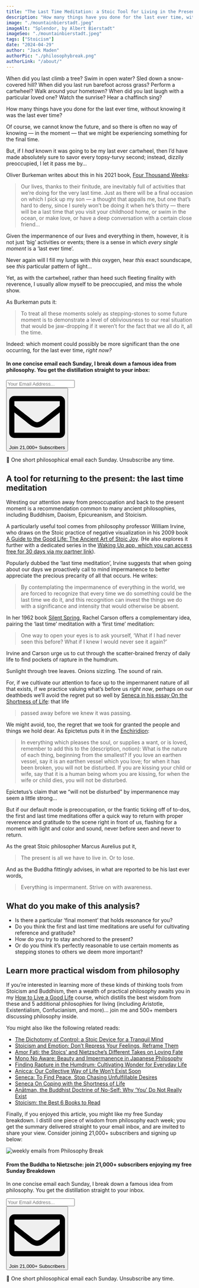 ```yaml
---
title: "The Last Time Meditation: a Stoic Tool for Living in the Present"
description: "How many things have you done for the last ever time, without knowing it was the last ever time? Here’s a quick mental practice for returning to (and appreciating) the present moment."
image: "./mountainbierstadt.jpeg"
imageAlt: "Splendor, by Albert Bierstadt"
imageSeo: "./mountainbierstadt.jpeg"
tags: ["Stoicism"]
date: "2024-04-29"
author: "Jack Maden"
authorPic: "./philosophybreak.png"
authorLink: "/about/"
---
```


<span class="big-letter">W</span>hen did you last climb a tree? Swim in open water? Sled down a snow-covered hill? When did you last run barefoot across grass? Perform a cartwheel? Walk around your hometown? When did you last laugh with a particular loved one? Watch the sunrise? Hear a chaffinch sing?

How many things have you done for the last ever time, without knowing it was the last ever time?

Of course, we cannot know the future, and so there is often no way of knowing — in the moment — that we might be experiencing something for the final time.

But, if I _had_ known it was going to be my last ever cartwheel, then I’d have made absolutely sure to savor every topsy-turvy second; instead, dizzily preoccupied, I let it pass me by…

Oliver Burkeman writes about this in his 2021 book, <a target="_blank" rel="noopener noreferrer sponsored" href="https://www.amazon.com/Four-Thousand-Weeks-Management-Mortals/dp/B08XZY5ZF7?&linkCode=ll1&tag=philosophybre-20&linkId=bdc8e310358edffa63021a8c3b79948f&language=en_US&ref_=as_li_ss_tl">Four Thousand Weeks</a>:

>Our lives, thanks to their finitude, are inevitably full of activities that we’re doing for the very last time. Just as there will be a final occasion on which I pick up my son — a thought that appalls me, but one that’s hard to deny, since I surely won’t be doing it when he’s thirty — there will be a last time that you visit your childhood home, or swim in the ocean, or make love, or have a deep conversation with a certain close friend…

Given the impermanence of our lives and everything in them, however, it is not just ‘big’ activities or events; there is a sense in which _every single moment_ is a ‘last ever time’.

Never again will I fill my lungs with _this_ oxygen, hear _this_ exact soundscape, see _this_ particular pattern of light…

Yet, as with the cartwheel, rather than heed such fleeting finality with reverence, I usually allow myself to be preoccupied, and miss the whole show.

As Burkeman puts it:

>To treat all these moments solely as stepping-stones to some future moment is to demonstrate a level of obliviousness to our real situation that would be jaw-dropping if it weren’t for the fact that we all do it, all the time.

Indeed: which moment could possibly be more significant than the one occurring, for the last ever time, _right now?_

<!--small subscribe-->
<div class="course-promo darkradial-background subscribe text-center">
    <h4>In one concise email each Sunday, I break down a famous idea from philosophy. You get the distillation straight to your inbox:</h4>
    <div class="small-pad-top">
        <form action="https://app.convertkit.com/forms/5812400/subscriptions" method="post" data-sv-form="5812400" data-uid="be0e52d3c0" data-format="inline" data-version="6" data-options="{&quot;settings&quot;:{&quot;after_subscribe&quot;:{&quot;action&quot;:&quot;message&quot;,&quot;success_message&quot;:&quot;Thank you, philosopher! Your welcome email will land in your inbox shortly.&quot;,&quot;redirect_url&quot;:&quot;https://philosophybreak.com/thank-you/&quot;},&quot;analytics&quot;:{&quot;google&quot;:null,&quot;fathom&quot;:null,&quot;facebook&quot;:null,&quot;segment&quot;:null,&quot;pinterest&quot;:null,&quot;sparkloop&quot;:null,&quot;googletagmanager&quot;:null},&quot;modal&quot;:{&quot;trigger&quot;:&quot;timer&quot;,&quot;scroll_percentage&quot;:null,&quot;timer&quot;:5,&quot;devices&quot;:&quot;all&quot;,&quot;show_once_every&quot;:15},&quot;powered_by&quot;:{&quot;show&quot;:false,&quot;url&quot;:&quot;https://convertkit.com/features/forms?utm_campaign=poweredby&amp;utm_content=form&amp;utm_medium=referral&amp;utm_source=dynamic&quot;},&quot;recaptcha&quot;:{&quot;enabled&quot;:false},&quot;return_visitor&quot;:{&quot;action&quot;:&quot;show&quot;,&quot;custom_content&quot;:&quot;&quot;},&quot;slide_in&quot;:{&quot;display_in&quot;:&quot;bottom_right&quot;,&quot;trigger&quot;:&quot;timer&quot;,&quot;scroll_percentage&quot;:null,&quot;timer&quot;:5,&quot;devices&quot;:&quot;all&quot;,&quot;show_once_every&quot;:15},&quot;sticky_bar&quot;:{&quot;display_in&quot;:&quot;top&quot;,&quot;trigger&quot;:&quot;timer&quot;,&quot;scroll_percentage&quot;:null,&quot;timer&quot;:5,&quot;devices&quot;:&quot;all&quot;,&quot;show_once_every&quot;:15}},&quot;version&quot;:&quot;6&quot;}" min-width="400 500 600 700 800">
        <div data-style="clean"><ul data-element="errors" data-group="alert"></ul><div data-element="fields" data-stacked="false">
            <div>
                <input name="email_address" aria-label="Your Email Address..." placeholder="Your Email Address..." required type="email" />
            </div>
            <button class="button primary" type="submit" data-element="submit"><div><div></div><div></div><div></div></div><span><svg xmlns="http://www.w3.org/2000/svg" viewBox="0 0 512 512"><path d="M464 64H48C21.49 64 0 85.49 0 112v288c0 26.51 21.49 48 48 48h416c26.51 0 48-21.49 48-48V112c0-26.51-21.49-48-48-48zm0 48v40.805c-22.422 18.259-58.168 46.651-134.587 106.49-16.841 13.247-50.201 45.072-73.413 44.701-23.208.375-56.579-31.459-73.413-44.701C106.18 199.465 70.425 171.067 48 152.805V112h416zM48 400V214.398c22.914 18.251 55.409 43.862 104.938 82.646 21.857 17.205 60.134 55.186 103.062 54.955 42.717.231 80.509-37.199 103.053-54.947 49.528-38.783 82.032-64.401 104.947-82.653V400H48z"/></svg>Join 21,000+ Subscribers</span></button>
            </div>
            </div>
        </form>
        <p class="tiny-mar-top no-mar-bottom review-font">💭 One short philosophical email each Sunday. Unsubscribe any time.</p>
    </div>
</div>

## A tool for returning to the present: the last time meditation

<span class="big-letter">W</span>resting our attention away from preoccupation and back to the present moment is a recommendation common to many ancient philosophies, including Buddhism, Daoism, Epicureanism, and Stoicism.

A particularly useful tool comes from philosophy professor William Irvine, who draws on the Stoic practice of negative visualization in his 2009 book <a target="_blank" rel="noopener noreferrer sponsored" href="https://www.amazon.com/A-Guide-to-Good-Life-audiobook/dp/B00G6WCGKI?&linkCode=ll1&tag=philosophybre-20&linkId=bd6211d0651ca59697ddb2aad2ad87cd&language=en_US&ref_=as_li_ss_tl">A Guide to the Good Life: The Ancient Art of Stoic Joy</a>. (He also explores it further with a dedicated series in the <a target="_blank" rel="noopener noreferrer sponsored" href="https://www.wakingup.com/philosophybreak?utm_source=philosophybreak&utm_medium=referral&utm_campaign=website">Waking Up app, which you can access free for 30 days ​via my partner link</a>).

Popularly dubbed the ‘last time meditation’, Irvine suggests that when going about our days we proactively call to mind impermanence to better appreciate the precious precarity of all that occurs. He writes:

>By contemplating the impermanence of everything in the world, we are forced to recognize that every time we do something could be the last time we do it, and this recognition can invest the things we do with a significance and intensity that would otherwise be absent.

In her 1962 book <a target="_blank" rel="noopener noreferrer sponsored" href="https://www.amazon.com/Silent-Spring-Rachel-Carson-audiobook/dp/B000MZHSX0?&linkCode=ll1&tag=philosophybre-20&linkId=3a52de7b011c10c5df061fddaa95384b&language=en_US&ref_=as_li_ss_tl">Silent Spring</a>, Rachel Carson offers a complementary idea, pairing the ‘last time’ meditation with a ‘first time’ meditation:

>One way to open your eyes is to ask yourself, ‘What if I had never seen this before? What if I knew I would never see it again?’

Irvine and Carson urge us to cut through the scatter-brained frenzy of daily life to find pockets of rapture in the humdrum.

Sunlight through tree leaves. Onions sizzling. The sound of rain.

For, if we cultivate our attention to face up to the impermanent nature of all that exists, if we practice valuing what’s before us _right now_, perhaps on our deathbeds we’ll avoid the regret put so well by [Seneca in his essay On the Shortness of Life](/articles/seneca-on-coping-with-the-shortness-of-life/): that life 

>passed away before we knew it was passing.

We might avoid, too, the regret that we took for granted the people and things we hold dear. As Epictetus puts it in the <a target="_blank" rel="noopener noreferrer sponsored" href="https://www.amazon.com/Discourses-and-Selected-Writings/dp/B08VW5WFYH?&linkCode=ll1&tag=philosophybre-20&linkId=6df4eb8daa20b16488f104c8d1bfcb17&language=en_US&ref_=as_li_ss_tl">Enchiridion</a>:

>In everything which pleases the soul, or supplies a want, or is loved, remember to add this to the (description, notion): What is the nature of each thing, beginning from the smallest? If you love an earthen vessel, say it is an earthen vessel which you love; for when it has been broken, you will not be disturbed. If you are kissing your child or wife, say that it is a human being whom you are kissing, for when the wife or child dies, you will not be disturbed.

Epictetus’s claim that we “will not be disturbed” by impermanence may seem a little strong…  

But if our default mode is preoccupation, or the frantic ticking off of to-dos, the first and last time meditations offer a quick way to return with proper reverence and gratitude to the scene right in front of us, flashing for a moment with light and color and sound, never before seen and never to return.

As the great Stoic philosopher Marcus Aurelius put it,

>The present is all we have to live in. Or to lose.

And as the Buddha fittingly advises, in what are reported to be his last ever words,

>Everything is impermanent. Strive on with awareness. 

## What do you make of this analysis?

- Is there a particular ‘final moment’ that holds resonance for you?
- Do you think the first and last time meditations are useful for cultivating reference and gratitude?
- How do you try to stay anchored to the present?
- Or do you think it’s perfectly reasonable to use certain moments as stepping stones to others we deem more important?

## Learn more practical wisdom from philosophy

<span class="big-letter">I</span>f you’re interested in learning more of these kinds of thinking tools from Stoicism and Buddhism, then a wealth of practical philosophy awaits you in my [How to Live a Good Life](/how-to-live-a-good-life/) course, which distills the best wisdom from these and 5 additional philosophies for living (including Aristotle, Existentialism, Confucianism, and more)... join me and 500+ members discussing philosophy inside.

You might also like the following related reads:

- [The Dichotomy of Control: a Stoic Device for a Tranquil Mind](/articles/dichotomy-of-control-a-stoic-device-for-a-tranquil-mind/)
- [Stoicism and Emotion: Don’t Repress Your Feelings, Reframe Them](/articles/stoicism-and-emotion-dont-repress-your-feelings-reframe-them/)
- [Amor Fati: the Stoics’ and Nietzsche’s Different Takes on Loving Fate](/articles/amor-fati-the-stoics-and-nietzsche-different-takes-on-loving-fate/)
- [Mono No Aware: Beauty and Impermanence in Japanese Philosophy](/articles/mono-no-aware-beauty-and-impermanence-in-japanese-philosophy/)
- [Finding Rapture in the Humdrum: Cultivating Wonder for Everyday Life](/articles/finding-rapture-in-the-humdrum-cultivating-wonder-for-everyday-life/)
- [Anicca: Our Collective Way of Life Won’t Exist Soon](/articles/anicca-our-collective-way-of-life-wont-exist-soon/)
- [Seneca: To Find Peace, Stop Chasing Unfulfillable Desires](/articles/seneca-to-find-peace-stop-chasing-unfulfillable-desires/)
- [Seneca On Coping with the Shortness of Life](/articles/seneca-on-coping-with-the-shortness-of-life/)
- [Anātman, the Buddhist Doctrine of No-Self: Why ‘You’ Do Not Really Exist](/articles/anatman-buddhist-doctrine-of-no-self-why-you-do-not-really-exist/)
- [Stoicism: the Best 6 Books to Read](/reading-lists/stoicism/)

Finally, if you enjoyed this article, you might like my free Sunday breakdown. I distill one piece of wisdom from philosophy each week; you get the summary delivered straight to your email inbox, and are invited to share your view. Consider joining 21,000+ subscribers and signing up below:

<!--big subscribe-->
<div class="course-promo darkradial-background subscribe text-center">
    <img src="/static/6313d50bc32799a6c869239128784c7b/e7f7a/weekly-break.webp" alt="weekly emails from Philosophy Break">
    <h4>From the Buddha to Nietzsche: join 21,000+ subscribers enjoying my free Sunday Breakdown</h4>
    <p class="small-grey-font no-mar-bottom">In one concise email each Sunday, I break down a famous idea from philosophy. You get the distillation straight to your inbox.</p>
    <div class="small-pad-top">
        <form action="https://app.convertkit.com/forms/5812400/subscriptions" method="post" data-sv-form="5812400" data-uid="be0e52d3c0" data-format="inline" data-version="6" data-options="{&quot;settings&quot;:{&quot;after_subscribe&quot;:{&quot;action&quot;:&quot;message&quot;,&quot;success_message&quot;:&quot;Thank you, philosopher! Your welcome email will land in your inbox shortly.&quot;,&quot;redirect_url&quot;:&quot;https://philosophybreak.com/thank-you/&quot;},&quot;analytics&quot;:{&quot;google&quot;:null,&quot;fathom&quot;:null,&quot;facebook&quot;:null,&quot;segment&quot;:null,&quot;pinterest&quot;:null,&quot;sparkloop&quot;:null,&quot;googletagmanager&quot;:null},&quot;modal&quot;:{&quot;trigger&quot;:&quot;timer&quot;,&quot;scroll_percentage&quot;:null,&quot;timer&quot;:5,&quot;devices&quot;:&quot;all&quot;,&quot;show_once_every&quot;:15},&quot;powered_by&quot;:{&quot;show&quot;:false,&quot;url&quot;:&quot;https://convertkit.com/features/forms?utm_campaign=poweredby&amp;utm_content=form&amp;utm_medium=referral&amp;utm_source=dynamic&quot;},&quot;recaptcha&quot;:{&quot;enabled&quot;:false},&quot;return_visitor&quot;:{&quot;action&quot;:&quot;show&quot;,&quot;custom_content&quot;:&quot;&quot;},&quot;slide_in&quot;:{&quot;display_in&quot;:&quot;bottom_right&quot;,&quot;trigger&quot;:&quot;timer&quot;,&quot;scroll_percentage&quot;:null,&quot;timer&quot;:5,&quot;devices&quot;:&quot;all&quot;,&quot;show_once_every&quot;:15},&quot;sticky_bar&quot;:{&quot;display_in&quot;:&quot;top&quot;,&quot;trigger&quot;:&quot;timer&quot;,&quot;scroll_percentage&quot;:null,&quot;timer&quot;:5,&quot;devices&quot;:&quot;all&quot;,&quot;show_once_every&quot;:15}},&quot;version&quot;:&quot;6&quot;}" min-width="400 500 600 700 800">
        <div data-style="clean"><ul data-element="errors" data-group="alert"></ul><div data-element="fields" data-stacked="false">
            <div>
                <input name="email_address" aria-label="Your Email Address..." placeholder="Your Email Address..." required type="email" />
            </div>
            <button class="button primary" type="submit" data-element="submit"><div><div></div><div></div><div></div></div><span><svg xmlns="http://www.w3.org/2000/svg" viewBox="0 0 512 512"><path d="M464 64H48C21.49 64 0 85.49 0 112v288c0 26.51 21.49 48 48 48h416c26.51 0 48-21.49 48-48V112c0-26.51-21.49-48-48-48zm0 48v40.805c-22.422 18.259-58.168 46.651-134.587 106.49-16.841 13.247-50.201 45.072-73.413 44.701-23.208.375-56.579-31.459-73.413-44.701C106.18 199.465 70.425 171.067 48 152.805V112h416zM48 400V214.398c22.914 18.251 55.409 43.862 104.938 82.646 21.857 17.205 60.134 55.186 103.062 54.955 42.717.231 80.509-37.199 103.053-54.947 49.528-38.783 82.032-64.401 104.947-82.653V400H48z"/></svg>Join 21,000+ Subscribers</span></button>
            </div>
            </div>
        </form>
        <p class="tiny-mar-top no-mar-bottom review-font">💭 One short philosophical email each Sunday. Unsubscribe any time.</p>
    </div>
</div>